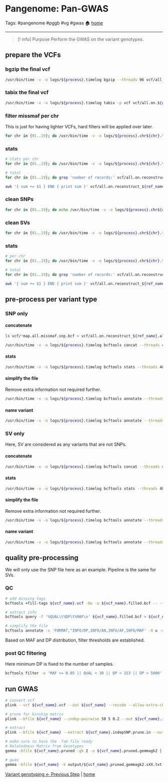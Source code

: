 # Pangenome: Pan-GWAS
Tags: #pangenome #pggb #vg #gwas
🏠 [home](README.md)
***

> [! info] Purpose
> Perform the GWAS on the variant genotypes.

## prepare the VCFs
### bgzip the final vcf
```bash
/usr/bin/time -v -o logs/${process}.timelog bgzip --threads 96 vcf/all.on.${graph_name}.map.all.vcf 2> logs/${process}.err
```

### tabix the final vcf
```bash
/usr/bin/time -v -o logs/${process}.timelog tabix -p vcf vcf/all.on.${graph_name}.map.all.vcf.gz 2> logs/${process}.tabix.err
```

### filter missmaf per chr

This is just for having lighter VCFs, hard filters will be applied over later.

```bash
for chr in {01..19}; do /usr/bin/time -v -o logs/${process}.chr${chr}.timelog bcftools filter --threads 48 -e 'F_MISSING > 0.25 || MAF <= 0.01' -o vcf/all.on.${graph_name}.chr${chr}.map.all.missmaf.bcf -O u --regions ${ref_name}.chr${chr} vcf/all.on.${graph_name}.map.all.vcf.gz 2> logs/${process}.chr${chr}.err; done
```

### stats
```bash
# stats per chr
for chr in {01..19}; do /usr/bin/time -v -o logs/${process}.chr${chr}.timelog bcftools stats --threads 48 vcf/all.on.${graph_name}.chr${chr}.map.all.missmaf.bcf > vcf/all.on.${graph_name}.chr${chr}.map.all.missmaf.bcf.stats 2> logs/${process}.chr${chr}.err; done

# total
for chr in {01..19}; do grep 'number of records:' vcf/all.on.reconstruct_${ref_name}.all.chr${chr}.map.all.missmaf.bcf.stats | cut -f 4; done >> vcf/all.on.reconstruct_${ref_name}.all.all.map.all.missmaf.bcf.stats

awk '{ sum += $1 } END { print sum }' vcf/all.on.reconstruct_${ref_name}.all.all.map.all.missmaf.bcf.stats
```

### clean SNPs
```bash
for chr in {01..19}; do echo /usr/bin/time -v -o logs/${process}.chr${chr}.timelog bcftools view -v snps --threads 48 -o vcf/all.on.${graph_name}.chr${chr}.map.all.missmaf.snp.bcf -O u vcf/all.on.${graph_name}.chr${chr}.map.all.missmaf.bcf 2> logs/${process}.chr${chr}.err; done
```

### clean SVs
```bash
for chr in {01..19}; do /usr/bin/time -v -o logs/${process}.chr${chr}.timelog bcftools view --exclude-types snps --threads 48 -o vcf/all.on.${graph_name}.chr${chr}.map.all.missmaf.sv.bcf -O u vcf/all.on.${graph_name}.chr${chr}.map.all.missmaf.bcf 2> logs/${process}.chr${chr}.err; done
```

### stats
```bash
# per chr
for chr in {01..19}; do /usr/bin/time -v -o logs/${process}.chr${chr}.timelog bcftools stats --threads 48 vcf/all.on.${graph_name}.chr${chr}.map.all.missmaf.snp.bcf > vcf/all.on.${graph_name}.chr${chr}.map.all.missmaf.snp.bcf.stats 2> logs/${process}.chr${chr}.err; done

# total
for chr in {01..19}; do grep 'number of records:' vcf/all.on.reconstruct_${ref_name}.all.chr${chr}.map.all.missmaf.snp.bcf.stats | cut -f 4; done >> vcf/all.on.reconstruct_${ref_name}.all.all.map.all.missmaf.snp.bcf.stats

awk '{ sum += $1 } END { print sum }' vcf/all.on.reconstruct_${ref_name}.all.all.map.all.missmaf.snp.bcf.stats
```

## pre-process per variant type
### SNP only
#### concatenate
```bash
ls vcf/*map.all.missmaf.snp.bcf > vcf/all.on.reconstruct_${ref_name}.all.all.map.all.missmaf.snp.bcf.list

/usr/bin/time -v -o logs/${process}.timelog bcftools concat --threads 48 --file-list vcf/all.on.reconstruct_${ref_name}.all.all.map.all.missmaf.snp.bcf.list -O v -o vcf/all.on.reconstruct_${ref_name}.all.map.all.missmaf.snp.vcf 2> logs/${process}.err
```

#### stats
```bash
/usr/bin/time -v -o logs/${process}.timelog bcftools stats --threads 48 vcf/all.on.reconstruct_${ref_name}.all.map.all.missmaf.snp.vcf > vcf/all.on.reconstruct_${ref_name}.all.map.all.missmaf.snp.vcf.stats 2> logs/${process}.err
```

#### simplify the file

Remove extra information not required further.

```bash
/usr/bin/time -v -o logs/${process}.timelog bcftools annotate --threads 48 -x ID,FILTER,FORMAT/GL,FORMAT/GQ,FORMAT/GP,FORMAT/XD,FORMAT/MAD -O v -o vcf/all.on.reconstruct_${ref_name}.all.map.all.missmaf.snp.ez.vcf vcf/all.on.reconstruct_${ref_name}.all.map.all.missmaf.snp.vcf 2> logs/${process}.err
```

#### name variant
```bash
/usr/bin/time -v -o logs/${process}.timelog bcftools annotate --threads 48 --set-id +'%CHROM\_%POS' -O v -o vcf/all.on.reconstruct_${ref_name}.all.map.all.missmaf.snp.ez.variantid.vcf vcf/all.on.reconstruct_${ref_name}.all.map.all.missmaf.snp.ez.vcf 2> logs/${process}.err
```

### SV only

Here, SV are considered as any variants that are not SNPs.

#### concatenate
```bash
/usr/bin/time -v -o logs/${process}.timelog bcftools concat --threads 48 --file-list vcf/all.on.reconstruct_${ref_name}.all.all.map.all.missmaf.sv.bcf.list -O v -o vcf/all.on.reconstruct_${ref_name}.all.map.all.missmaf.sv.vcf 2> logs/${process}.err
```

#### stats
```bash
/usr/bin/time -v -o logs/${process}.timelog bcftools stats --threads 48 vcf/all.on.reconstruct_${ref_name}.all.map.all.missmaf.sv.vcf > vcf/all.on.reconstruct_${ref_name}.all.map.all.missmaf.sv.vcf.stats 2> logs/${process}.err
```

#### simplify the file

Remove extra information not required further.

```bash
/usr/bin/time -v -o logs/${process}.timelog bcftools annotate --threads 48 -x ID,FILTER,FORMAT/GL,FORMAT/GQ,FORMAT/GP,FORMAT/XD,FORMAT/MAD -O v -o vcf/all.on.reconstruct_${ref_name}.all.map.all.missmaf.sv.ez.vcf vcf/all.on.reconstruct_${ref_name}.all.map.all.missmaf.sv.vcf 2> logs/${process}.err
```

#### name variant
```bash
/usr/bin/time -v -o logs/${process}.timelog bcftools annotate --threads 48 --set-id +'%CHROM\_%POS' -O v -o vcf/all.on.reconstruct_${ref_name}.all.map.all.missmaf.sv.ez.variantid.vcf vcf/all.on.reconstruct_${ref_name}.all.map.all.missmaf.sv.ez.vcf 2> logs/${process}.err
```

## quality pre-processing

We will only use the SNP file here as an example. Pipeline is the same for SVs.

### QC
```bash
# add missing tags
bcftools +fill-tags ${vcf_name}.vcf -Ou -o ${vcf_name}.filled.bcf -- -t AN,AC,AF,MAF

# extract info
bcftools query -f '%QUAL\t%DP\t%MAF\n' ${vcf_name}.filled.bcf > ${vcf_name}.filled.qc.txt

# simplify the file
bcftools annotate -x 'FORMAT,^INFO/DP,INFO/AN,INFO/AF,INFO/MAF' -O u -o ${vcf_name}.filled.ez.bcf ${vcf_name}.filled.bcf
```

Based on MAF and DP distribution, filter thresholds are established.

### post QC filtering

Here minimum DP is fixed to the number of samples.

```bash
bcftools filter -e 'MAF <= 0.05 || QUAL < 30 || DP < 153 || DP > 5000' -o all.on.reconstruct_${ref_name}.all.map.all.snp.miss0.25maf0.05qual30dp.variantid.vcf -O v ${vcf_name}.filled.ez.bcf
```

## run GWAS
```bash
# convert vcf
plink --vcf ${vcf_name}.vcf --out ${vcf_name} --recode --allow-extra-chr --make-bed | tee ${vcf_name}_convert.log 2> ${vcf_name}_convert.err

# prune for kinship matrix
plink --bfile ${vcf_name} --indep-pairwise 50 5 0.2 --out ${vcf_name}.indepSNP --allow-extra-chr --allow-no-sex | tee ${vcf_name}.plink_prune.log 2> ${vcf_name}.plink_prune.err

# extract
plink --bfile ${vcf_name} --extract ${vcf_name}.indepSNP.prune.in --out ${vcf_name}.pruned --recode --make-bed --allow-extra-chr --allow-no-sex | tee ${vcf_name}.plink_extract.log 2> ${vcf_name}.plink_extract.err

# make sure to have the .fam file ready
# Relatedness Matrix from Genotypes
gemma -bfile ${vcf_name}.pruned -gk 2 -o ${vcf_name}.pruned.gemmagk2 | tee ${vcf_name}.pruned.gemma_gk2.log 2> ${vcf_name}.pruned.gemma_gk2.err

# gwas
gemma -bfile ${vcf_name} -k output/${vcf_name}.pruned.gemmagk2.sXX.txt -lmm 1 -o ${vcf_name}.gemmagk2_res_lmm1 | tee ${vcf_name}.gemmagk2_res_lmm1.log 2> ${vcf_name}.gemmagk2_res_lmm1.err
```

[Variant genotyping <- Previous Step](0.09_variant_genotyping.md) | [home](README.md)

